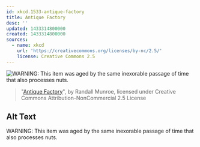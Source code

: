 ```yaml
---
id: xkcd.1533-antique-factory
title: Antique Factory
desc: ''
updated: 1433314800000
created: 1433314800000
sources:
  - name: xkcd
    url: 'https://creativecommons.org/licenses/by-nc/2.5/'
    license: Creative Commons 2.5
---
```

![WARNING: This item was aged by the same inexorable passage of time that also processes nuts.](https://imgs.xkcd.com/comics/antique_factory.png)
> "[Antique Factory](https://xkcd.com/1533/)", by Randall Munroe, licensed under Creative Commons Attribution-NonCommercial 2.5 License

## Alt Text
WARNING: This item was aged by the same inexorable passage of time that also processes nuts.

